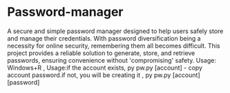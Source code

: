 # Password-manager
A secure and simple password manager designed to help users safely store and manage their credentials. With password diversification being a necessity for online security, remembering them all becomes difficult. This project provides a reliable solution to generate, store, and retrieve passwords, ensuring convenience without 'compromising' safety.
Usage:
Windows+R , Usage:if the account exists, py pw.py [account] - copy account password.if not, you will be creating it , py pw.py [account] [password]
